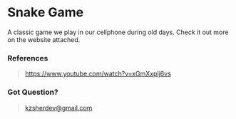 # Snake Game
A classic game we play in our cellphone during old days. Check it out more on the website attached.

### References
> https://www.youtube.com/watch?v=xGmXxpIj6vs

### Got Question?
> kzsherdev@gmail.com
